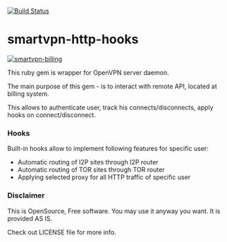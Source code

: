 [![Build Status](https://travis-ci.org/Mehonoshin/smartvpn-http-hooks.svg?branch=master)](https://travis-ci.org/Mehonoshin/smartvpn-http-hooks)

# smartvpn-http-hooks

<a href="https://imgbb.com/"><img src="https://image.ibb.co/gEVXM9/Screen-Shot-2018-10-14-at-18-34-17.png" alt="smartvpn-billing" border="0"></a>

This ruby gem is wrapper for OpenVPN server daemon.

The main purpose of this gem - is to interact with remote API, located at billing system.

This allows to authenticate user, track his connects/disconnects, apply hooks on connect/disconnect.

### Hooks

Built-in hooks allow to implement following features for specific user:

* Automatic routing of I2P sites through I2P router
* Automatic routing of TOR sites through TOR router
* Applying selected proxy for all HTTP traffic of specific user

### Disclaimer

This is OpenSource, Free software. You may use it anyway you want. It is provided AS IS.

Check out LICENSE file for more info.

